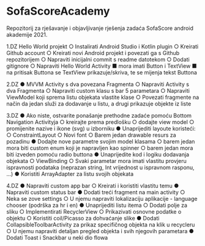 # SofaScoreAcademy
Repozitorij za rješavanje i objavljivanje rješenja zadaća SofaScore android akademije 2021.

1.DZ
Hello World projekt
  ○ Instalirati Android Studio i Kotlin plugin
  ○ Kreirati Github account
  ○ Kreirati novi Android projekt i povezati ga s Github repozitorijem
  ○ Napraviti inicijalni commit s readme datotekom
  ○ Dodati gitignore
  ○ Napraviti Hello World Activity
    ■ mora imati Button i TextView
    ■ na pritisak Buttona se TextView prikazuje/skriva, te se mijenja tekst Buttona
    
2.DZ
● MVVM Activity s dva povezana Fragmenta
  ○ Napraviti Activity s dva Fragmenta
  ○ Napraviti custom klasu s bar 5 parametara 
  ○ Napraviti ViewModel koji sprema listu objekata vlastite klase
  ○ Povezati fragmente na način da jedan služi za dodavanje
    u listu, a drugi prikazuje objekte iz liste
    
3.DZ
  ● Ako niste, ostvarite ponašanje prethodne zadaće pomoću Bottom Navigation Activityja
    ○ kreirajte prema predlošku
    ○ dodajte view model
    ○ promijenite nazive i ikone (svg) u izborniku
  ● Unaprijediti layoute koristeći:
    ○ ConstraintLayout
    ○ Novi font
    ○ Barem jedan drawable resurs za pozadinu
  ● Dodajte nove parametre svojim model klasama
    ○ barem jedan mora biti custom enum koji je napravljen kao spinner
    ○ barem jedan mora biti izveden pomoću radio buttona
  ● Unaprijedite kod i logiku dodavanja objekata
    ○ ViewBinding
    ○ Svaki parametar mora imati vlastitu provjeru ispravnosti
    podataka (neprazan string, Int vrijednost u ispravnom rasponu, ...)
  ● Koristiti ArrayAdapter za listu svojih objekata
  
4.DZ
  ● Napraviti custom app bar
    ○ Kreirati i koristiti vlastitu temu
  ● Napraviti custom status bar
  ● Dodati treći fragment na main activity
    ○ Neka se zove settings
    ○ U njemu napraviti lokalizaciju aplikacije - language chooser (podrška za hr i en)
  ● Unaprijediti listu itema
    ○ Dodati polje za sliku
    ○ Implementirati RecyclerView
    ○ Prikazivati osnovne podatke o objektu
    ○ Koristiti coil/Picasso za dohvaćanje slike
  ● Dodati CollapsibleToolbarActivity za prikaz specifičnog objekta na klik u recycleru
    ○ U njemu napraviti detaljan pregled objekta i svih njegovih parametara
  ● Dodati Toast i Snackbar u neki dio flowa
